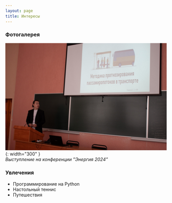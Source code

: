 ```yaml
---
layout: page
title: Интересы
---
```


### Фотогалерея
![Конференция 2024](images/conference_energy_2024.jpg){: width="300" }  
*Выступление на конференции "Энергия 2024"*

### Увлечения
- Программирование на Python  
- Настольный теннис  
- Путешествия